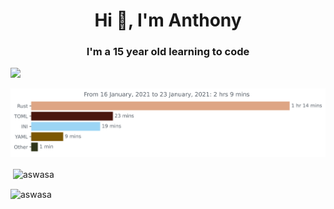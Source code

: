 <h1 align="center">Hi 👋, I'm Anthony</h1>
<h3 align="center">I'm a 15 year old learning to code</h3>

![](https://komarev.com/ghpvc/?username=your-github-aswasa)

<!--START_SECTION:waka-->
<!--END_SECTION:waka-->


<img src="https://github.com/Aswasa/aswasa/blob/master/images/stat.svg" alt="WakaTime Activity"/>

<p>&nbsp;<img align="center" src="https://github-readme-stats.vercel.app/api?username=aswasa&show_icons=true&theme=dark&locale=en" alt="aswasa" /></p>



<p><img align="center" src="https://github-readme-streak-stats.herokuapp.com/?user=aswasa&theme=dark" alt="aswasa" /></p>

